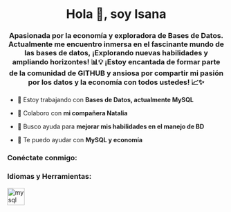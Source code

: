 <h1 align="center">Hola 👋, soy Isana</h1>
<h3 align="center">Apasionada por la economía y exploradora de Bases de Datos. Actualmente me encuentro inmersa en el fascinante mundo de las bases de datos, ¡Explorando nuevas habilidades y ampliando horizontes! 📊💡 ¡Estoy encantada de formar parte de la comunidad de GITHUB y ansiosa por compartir mi pasión por los datos y la economía con todos ustedes! 📈✨</h3>

- 🔭 Estoy trabajando con **Bases de Datos, actualmente MySQL**

- 👯 Colaboro con **mi compañera Natalia**

- 🤝 Busco ayuda para **mejorar mis habilidades en el manejo de BD**

- 💬 Te puedo ayudar con **MySQL y economía**

<h3 align="left">Conéctate conmigo:</h3>
<p align="left">
</p>

<h3 align="left">Idiomas y Herramientas:</h3>
<p align="left"> <a href="https://www.mysql.com/" target="_blank" rel="noreferrer"> <img src="https:// raw.githubusercontent.com/devicons/devicon/master/icons/mysql/mysql-original-wordmark.svg" alt="mysql" width="40" height="40"/> </a> </p>
